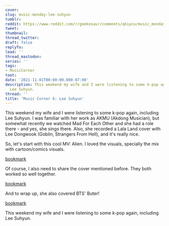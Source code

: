 ```yaml
---
cover:
slug: music-monday-lee-suhyun
tumblr:
reddit: https://www.reddit.com/r/geekosaur/comments/qkipcu/music_monday_lee_suhyun/
tweet:
thumbnail:
thread_twitter:
draft: false
replyTo:
lead: ''
thread_mastodon:
series: ''
tags:
- MusicCorner
toot:
date: '2021-11-01T00:00:00.000-07:00'
description: This weekend my wife and I were listening to some k-pop again, including
  Lee Suhyun.
thread: ''
title: 'Music Corner 6: Lee Suhyun'
---
```


This weekend my wife and I were listening to some k-pop again, including Lee Suhyun. I was familiar with her work as AKMU (Akdong Musician), but somewhat recently we watched Mad For Each Other and she had a role there - and yes, she sings there. Also, she recorded a Lala Land cover with Lee Dongwook (Goblin, Strangers From Hell), and it's really nice.


So, let's start with this cool MV: Alien. I loved the visuals, specially the mix with cartoon/comics visuals.


[bookmark](https://www.youtube.com/watch?v=GywDFkY3z-c)


Of course, I also need to share the cover mentioned before. They both worked so well together.


[bookmark](https://www.youtube.com/watch?v=uoxY6fX2sqo)


And to wrap up, she also covered BTS' Buter!


[bookmark](https://www.youtube.com/watch?v=ikhCYEALN84)


This weekend my wife and I were listening to some k-pop again, including
Lee Suhyun.

